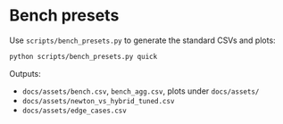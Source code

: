 # Bench presets

Use `scripts/bench_presets.py` to generate the standard CSVs and plots:

```bash
python scripts/bench_presets.py quick
```

Outputs:
- `docs/assets/bench.csv`, `bench_agg.csv`, plots under `docs/assets/`
- `docs/assets/newton_vs_hybrid_tuned.csv`
- `docs/assets/edge_cases.csv`
